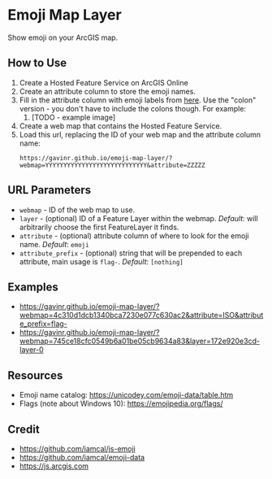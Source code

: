# Emoji Map Layer

Show emoji on your ArcGIS map.

## How to Use

1. Create a Hosted Feature Service on ArcGIS Online
2. Create an attribute column to store the emoji names.
3. Fill in the attribute column with emoji labels from [here](https://unicodey.com/emoji-data/table.htm). Use the "colon" version - you don't have to include the colons though. For example:
   1. [TODO - example image]
4. Create a web map that contains the Hosted Feature Service.
5. Load this url, replacing the ID of your web map and the attribute column name:
   ```
   https://gavinr.github.io/emoji-map-layer/?webmap=YYYYYYYYYYYYYYYYYYYYYYYYYYYY&attribute=ZZZZZ
   ```

## URL Parameters

- `webmap` - ID of the web map to use.
- `layer` - (optional) ID of a Feature Layer within the webmap. *Default*: will arbitrarily choose the first FeatureLayer it finds.
- `attribute` - (optional) attribute column of where to look for the emoji name. *Default*: `emoji`
- `attribute_prefix` - (optional) string that will be prepended to each attribute, main usage is `flag-`. *Default*: `[nothing]`

## Examples

- https://gavinr.github.io/emoji-map-layer/?webmap=4c310d1dcb1340bca7230e077c630ac2&attribute=ISO&attribute_prefix=flag-
- https://gavinr.github.io/emoji-map-layer/?webmap=745ce18cfc0549b6a01be05cb9634a83&layer=172e920e3cd-layer-0

## Resources

- Emoji name catalog: https://unicodey.com/emoji-data/table.htm
- Flags (note about Windows 10): https://emojipedia.org/flags/

## Credit

- https://github.com/iamcal/js-emoji
- https://github.com/iamcal/emoji-data
- https://js.arcgis.com
